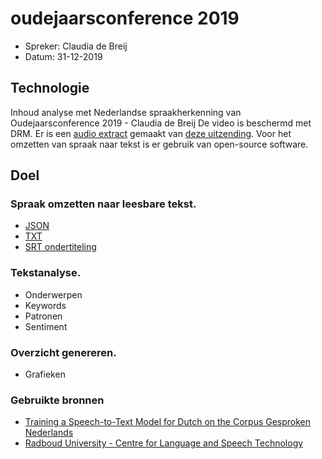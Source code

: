 # oudejaarsconference 2019 

* Spreker: Claudia de Breij
* Datum: 31-12-2019

## Technologie
Inhoud analyse met Nederlandse spraakherkenning van Oudejaarsconference 2019 - Claudia de Breij
De video is beschermd met DRM. Er is een [audio extract](https://drive.google.com/file/d/1Oa0Cfz6WeaSJHZBulwmos1RQmiUUoAxJ/view?usp=sharing) gemaakt van [deze uitzending]( https://www.npostart.nl/oudejaarsconference-2019/31-12-2019/BV_101395841). Voor het omzetten van spraak naar tekst is er gebruik van open-source software.

## Doel

### Spraak omzetten naar leesbare tekst.
  * [JSON](https://raw.githubusercontent.com/cookiemonster/oudejaarsconference/master/oudejaarsconference_2019_Claudia_de_Breij.json)
  * [TXT](https://raw.githubusercontent.com/cookiemonster/oudejaarsconference/master/oudejaarsconference_2019_Claudia_de_Breij.txt)
  * [SRT ondertiteling](https://raw.githubusercontent.com/cookiemonster/oudejaarsconference/master/oudejaarsconference_2019_Claudia_de_Breij.json.srt)

### Tekstanalyse.
  * Onderwerpen
  * Keywords
  * Patronen
  * Sentiment
 
### Overzicht genereren.
  * Grafieken

### Gebruikte bronnen
  * [Training a Speech-to-Text Model for Dutch on the Corpus Gesproken Nederlands](http://ceur-ws.org/Vol-2491/paper60.pdf)
  * [Radboud University - Centre for Language and Speech Technology](https://www.ru.nl/clst/)
  
  

